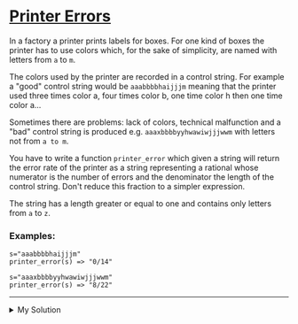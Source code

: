 # [Printer Errors](https://www.codewars.com/kata/56541980fa08ab47a0000040)

In a factory a printer prints labels for boxes. For one kind of boxes the printer has to use colors which, for the sake
of simplicity, are named with letters from `a` to `m`.

The colors used by the printer are recorded in a control string. For example a "good" control string would be
`aaabbbbhaijjjm` meaning that the printer used three times color a, four times color b, one time color h then one time
color a...

Sometimes there are problems: lack of colors, technical malfunction and a "bad" control string is produced e.g.
`aaaxbbbbyyhwawiwjjjwwm` with letters not from `a to m`.

You have to write a function `printer_error` which given a string will return the error rate of the printer as a string
representing a rational whose numerator is the number of errors and the denominator the length of the control string.
Don't reduce this fraction to a simpler expression.

The string has a length greater or equal to one and contains only letters from `a` to `z`.

### Examples:

```
s="aaabbbbhaijjjm"
printer_error(s) => "0/14"

s="aaaxbbbbyyhwawiwjjjwwm"
printer_error(s) => "8/22"
```

---

<details><summary>My Solution</summary>

```js
function printerError(s) {
  // Replace characters in the range [a-m] with an empty string and return the error ratio
  return `${s.replace(/[a-m]/g, "").length}/${s.length}`;
}
```

</details>
